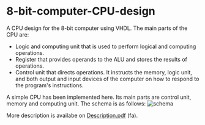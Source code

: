 # 8-bit-computer-CPU-design
A CPU design for the 8-bit computer using VHDL.
The main parts of the CPU are:

* Logic and computing unit that is used to perform logical and computing operations.
* َRegister that provides operands to the ALU and stores the results of operations.
* Control unit that directs operations. It instructs the memory, logic unit, and both output and input devices of the computer on how to respond to the program's instructions.
  
A simple CPU has been implemented here. Its main parts are control unit, memory and computing unit.
The schema is as follows:
![schema](https://github.com/nikimajidifard/8-bit-computer-CPU-design/assets/56204470/f93e985f-4e6c-4723-aa2f-3efe3b2c5f9f)

More description is availabe on [Description.pdf](https://github.com/nikimajidifard/8-bit-computer-CPU-design/files/12773108/Description.pdf) (fa).








